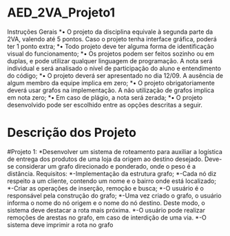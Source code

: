 # AED_2VA_Projeto1
Instruções Gerais
*• O projeto da disciplina equivale à segunda parte da 2VA, valendo até 5 pontos. Caso o projeto
tenha interface gráfica, poderá ter 1 ponto extra;
*• Todo projeto deve ter alguma forma de identificação visual do funcionamento;
*• Os projetos podem ser feitos sozinho ou em duplas, e pode utilizar qualquer linguagem de
programação. A nota será individual e será analisado o nível de participação do aluno e
entendimento do código;
*• O projeto deverá ser apresentado no dia 12/09. A ausência de algum membro da equipe
implica em zero;
*• O projeto obrigatoriamente deverá usar grafos na implementação. A não utilização de grafos
implica em nota zero;
*• Em caso de plágio, a nota será zerada;
*• O projeto desenvolvido pode ser escolhido entre as opções descritas a seguir.

# Descrição dos Projeto

#Projeto 1:
*Desenvolver um sistema de roteamento para auxiliar a logística de entrega dos produtos de
uma loja da origem ao destino desejado. Deve-se considerar um grafo direcionado e ponderado, onde o
peso é a distância.
Requisitos:
*-Implementação da estrutura grafo;
*-Cada nó diz respeito a um cliente, contendo um nome e o bairro onde está localizado;
*-Criar as operações de inserção, remoção e busca;
*-O usuário é o responsável pela construção do grafo;
*-Uma vez criado o grafo, o usuário informa o nome do nó origem e o nome do nó destino. Deste modo,
o sistema deve destacar a rota mais próxima.
*-O usuário pode realizar remoções de arestas no grafo, em caso de interdição de uma via.
*-O sistema deve imprimir a rota no grafo

